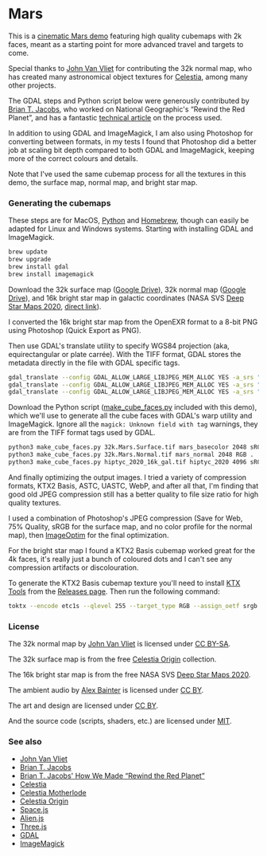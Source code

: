 # Mars

This is a [cinematic Mars demo](https://space.js.org/examples/mars/) featuring high quality cubemaps with 2k faces, meant as a starting point for more advanced travel and targets to come.

Special thanks to [John Van Vliet](http://www.celestiamotherlode.net/creatorinfo/creator_10.html) for contributing the 32k normal map, who has created many astronomical object textures for [Celestia](https://celestiaproject.space/), among many other projects.

The GDAL steps and Python script below were generously contributed by [Brian T. Jacobs](https://btjak.es/), who worked on National Geographic's “Rewind the Red Planet”, and has a fantastic [technical article](https://source.opennews.org/articles/how-we-made-rewind-red-planet/) on the process used.

In addition to using GDAL and ImageMagick, I am also using Photoshop for converting between formats, in my tests I found that Photoshop did a better job at scaling bit depth compared to both GDAL and ImageMagick, keeping more of the correct colours and details.

Note that I've used the same cubemap process for all the textures in this demo, the surface map, normal map, and bright star map.

### Generating the cubemaps

These steps are for MacOS, [Python](https://www.python.org/downloads/macos/) and [Homebrew](https://brew.sh/), though can easily be adapted for Linux and Windows systems. Starting with installing GDAL and ImageMagick.

```sh
brew update
brew upgrade
brew install gdal
brew install imagemagick
```

Download the 32k surface map ([Google Drive](https://drive.google.com/file/d/1lkdMKVwc0uESEHTl74wjkhT33XyIvJjg)), 32k normal map ([Google Drive](https://drive.google.com/file/d/1fjQIbdT4YFtPUIr0hEPHwhKe8FV-gmqv)), and 16k bright star map in galactic coordinates (NASA SVS [Deep Star Maps 2020](https://svs.gsfc.nasa.gov/4851/), [direct link](https://svs.gsfc.nasa.gov/vis/a000000/a004800/a004851/hiptyc_2020_16k_gal.exr)).

I converted the 16k bright star map from the OpenEXR format to a 8-bit PNG using Photoshop (Quick Export as PNG).

Then use GDAL's translate utility to specify WGS84 projection (aka, equirectangular or plate carrée). With the TIFF format, GDAL stores the metadata directly in the file with GDAL specific tags.

```sh
gdal_translate --config GDAL_ALLOW_LARGE_LIBJPEG_MEM_ALLOC YES -a_srs "+proj=longlat +ellps=WGS84 +datum=WGS84 +no_defs" -a_ullr -180 90 180 -90 32k.Mars.Surface.png 32k.Mars.Surface.tif
gdal_translate --config GDAL_ALLOW_LARGE_LIBJPEG_MEM_ALLOC YES -a_srs "+proj=longlat +ellps=WGS84 +datum=WGS84 +no_defs" -a_ullr -180 90 180 -90 32k.Mars.Normal.png 32k.Mars.Normal.tif
gdal_translate --config GDAL_ALLOW_LARGE_LIBJPEG_MEM_ALLOC YES -a_srs "+proj=longlat +ellps=WGS84 +datum=WGS84 +no_defs" -a_ullr -180 90 180 -90 hiptyc_2020_16k_gal.png hiptyc_2020_16k_gal.tif
```

Download the Python script ([make_cube_faces.py](make_cube_faces.py) included with this demo), which we'll use to generate all the cube faces with GDAL's warp utility and ImageMagick. Ignore all the `magick: Unknown field with tag` warnings, they are from the TIFF format tags used by GDAL.

```sh
python3 make_cube_faces.py 32k.Mars.Surface.tif mars_basecolor 2048 sRGB .
python3 make_cube_faces.py 32k.Mars.Normal.tif mars_normal 2048 RGB .
python3 make_cube_faces.py hiptyc_2020_16k_gal.tif hiptyc_2020 4096 sRGB .
```

And finally optimizing the output images. I tried a variety of compression formats, KTX2 Basis, ASTC, UASTC, WebP, and after all that, I'm finding that good old JPEG compression still has a better quality to file size ratio for high quality textures.

I used a combination of Photoshop's JPEG compression (Save for Web, 75% Quality, sRGB for the surface map, and no color profile for the normal map), then [ImageOptim](https://imageoptim.com/) for the final optimization.

For the bright star map I found a KTX2 Basis cubemap worked great for the 4k faces, it's really just a bunch of coloured dots and I can't see any compression artifacts or discolouration.

To generate the KTX2 Basis cubemap texture you'll need to install [KTX Tools](https://github.com/KhronosGroup/KTX-Software) from the [Releases page](https://github.com/KhronosGroup/KTX-Software/releases). Then run the following command:

```sh
toktx --encode etc1s --qlevel 255 --target_type RGB --assign_oetf srgb --cubemap hiptyc_2020_cube.ktx2 hiptyc_2020_px.png hiptyc_2020_nx.png hiptyc_2020_py.png hiptyc_2020_ny.png hiptyc_2020_pz.png hiptyc_2020_nz.png
```

### License

The 32k normal map by [John Van Vliet](http://www.celestiamotherlode.net/creatorinfo/creator_10.html) is licensed under [CC BY-SA](https://creativecommons.org/licenses/by-sa/4.0/).

The 32k surface map is from the free [Celestia Origin](https://vk.com/celestiaorigin) collection.

The 16k bright star map is from the free NASA SVS [Deep Star Maps 2020](https://svs.gsfc.nasa.gov/4851/).

The ambient audio by [Alex Bainter](https://github.com/alexbainter) is licensed under [CC BY](https://creativecommons.org/licenses/by/4.0/).

The art and design are licensed under [CC BY](https://creativecommons.org/licenses/by/4.0/).

And the source code (scripts, shaders, etc.) are licensed under [MIT](../../LICENSE).

### See also

* [John Van Vliet](http://www.celestiamotherlode.net/creatorinfo/creator_10.html)
* [Brian T. Jacobs](https://btjak.es/)
* [Brian T. Jacobs' How We Made “Rewind the Red Planet”](https://source.opennews.org/articles/how-we-made-rewind-red-planet/)
* [Celestia](https://celestiaproject.space/)
* [Celestia Motherlode](http://www.celestiamotherlode.net/)
* [Celestia Origin](https://vk.com/celestiaorigin)
* [Space.js](https://github.com/alienkitty/space.js)
* [Alien.js](https://github.com/alienkitty/alien.js)
* [Three.js](https://github.com/mrdoob/three.js)
* [GDAL](https://gdal.org/)
* [ImageMagick](https://imagemagick.org/)
